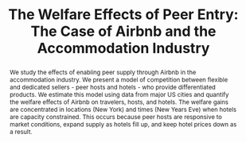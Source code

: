 ---
layout:
title: "The Welfare Effects of Peer Entry: The Case of Airbnb and the Accommodation Industry"
category: research
abstract: We study the effects of enabling peer supply through Airbnb in the accommodation industry.  We present a model of competition between flexible and dedicated sellers - peer hosts and hotels - who provide differentiated products. We estimate this model using data from major US cities and quantify the welfare effects of Airbnb on travelers, hosts, and hotels. The welfare gains are concentrated in locations (New York) and times (New Years Eve) when hotels are capacity constrained. This occurs because peer hosts are responsive to market conditions, expand supply as hotels fill up, and keep hotel prices down as a result.
link: "/assets/airbnb_welfare_paper.pdf"
order: 1
published: 0
appendix: "/assets/airbnb_welfare_paper_appendix.pdf"
journal: Forthcoming at the American Economic Review (2021)
coauthors: (with <a href = "https://sites.google.com/site/chiarafarronato/"> Chiara Farronato</a>)
js: "toggleMe('market'); return false;"
js_abbrev: 'market'
bibjs: "toggleMe('market'); return false;"
bib_abbrev: 'market_bib'
---